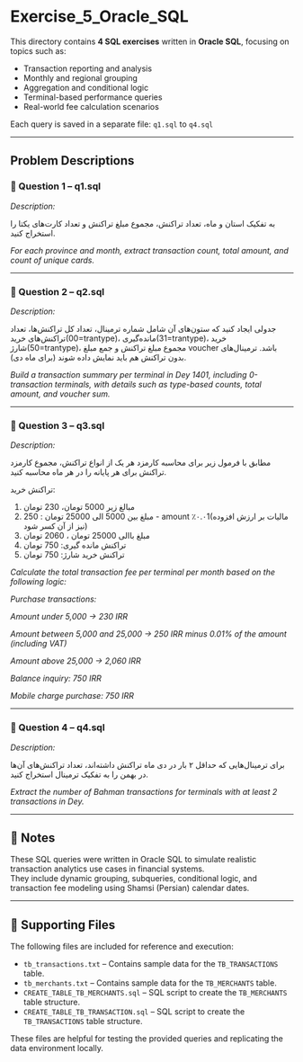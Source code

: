 # Exercise_5_Oracle_SQL

This directory contains **4 SQL exercises** written in **Oracle SQL**, focusing on topics such as:
- Transaction reporting and analysis
- Monthly and regional grouping
- Aggregation and conditional logic
- Terminal-based performance queries
- Real-world fee calculation scenarios

Each query is saved in a separate file: `q1.sql` to `q4.sql`

---

## Problem Descriptions

### 🔹 Question 1 – q1.sql  
*Description:*

به تفکیک استان و ماه، تعداد تراکنش، مجموع مبلغ تراکنش و تعداد کارت‌های یکتا را استخراج کنید.  

*For each province and month, extract transaction count, total amount, and count of unique cards.*

---

### 🔹 Question 2 – q2.sql  
*Description:*

جدولی ایجاد کنید که ستون‌های آن شامل شماره ترمینال، تعداد کل تراکنش‌ها، تعداد تراکنش‌های خرید(00=trantype)، مانده‌گیری(31=trantype)، خرید شارژ(50=trantype)، مجموع مبلغ تراکنش و جمع مبلغ voucher باشد. ترمینال‌های بدون تراکنش هم باید نمایش داده شوند (برای ماه دی).  

*Build a transaction summary per terminal in Dey 1401, including 0-transaction terminals, with details such as type-based counts, total amount, and voucher sum.*

---

### 🔹 Question 3 – q3.sql  
*Description:*

مطابق با فرمول زیر برای محاسبه کارمزد هر یک از انواع تراکنش، مجموع کارمزد تراکنش برای هر پایانه را در هر ماه محاسبه کنید.

تراکنش خرید:

1. مبالغ زیر 5000 تومان، 230 تومان
2. مبلغ بین 5000 الی 25000 تومان : 250 - amount ٪۰.۰1(مالیات بر ارزش افزوده نیز از آن کسر شود)
3. مبلغ باالی 25000 تومان ، 2060 تومان
4. تراکنش مانده گیری: 750 تومان
5. تراکنش خرید شارژ: 750 تومان

*Calculate the total transaction fee per terminal per month based on the following logic:*

*Purchase transactions:*

*Amount under 5,000 → 230 IRR*

*Amount between 5,000 and 25,000 → 250 IRR minus 0.01% of the amount (including VAT)*

*Amount above 25,000 → 2,060 IRR*

*Balance inquiry: 750 IRR*

*Mobile charge purchase: 750 IRR*

---

### 🔹 Question 4 – q4.sql  
*Description:*

برای ترمینال‌هایی که حداقل ۲ بار در دی ماه تراکنش داشته‌اند، تعداد تراکنش‌های آن‌ها در بهمن را به تفکیک ترمینال استخراج کنید.  

*Extract the number of Bahman transactions for terminals with at least 2 transactions in Dey.*

---

## 📝 Notes
These SQL queries were written in Oracle SQL to simulate realistic transaction analytics use cases in financial systems.  
They include dynamic grouping, subqueries, conditional logic, and transaction fee modeling using Shamsi (Persian) calendar dates.

---

## 📁 Supporting Files

The following files are included for reference and execution:

- `tb_transactions.txt` – Contains sample data for the `TB_TRANSACTIONS` table.
- `tb_merchants.txt` – Contains sample data for the `TB_MERCHANTS` table.
- `CREATE_TABLE_TB_MERCHANTS.sql` – SQL script to create the `TB_MERCHANTS` table structure.
- `CREATE_TABLE_TB_TRANSACTION.sql` – SQL script to create the `TB_TRANSACTIONS` table structure.

These files are helpful for testing the provided queries and replicating the data environment locally.
